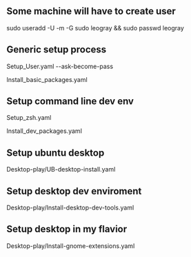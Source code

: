 ## Some machine will have to create user

sudo useradd -U -m -G sudo leogray && sudo passwd leogray

## Generic setup process

Setup_User.yaml --ask-become-pass

Install_basic_packages.yaml

## Setup command line dev env

Setup_zsh.yaml

Install_dev_packages.yaml

## Setup ubuntu desktop 

Desktop-play/UB-desktop-install.yaml

## Setup desktop dev enviroment

Desktop-play/Install-desktop-dev-tools.yaml

## Setup desktop in my flavior

Desktop-play/Install-gnome-extensions.yaml
